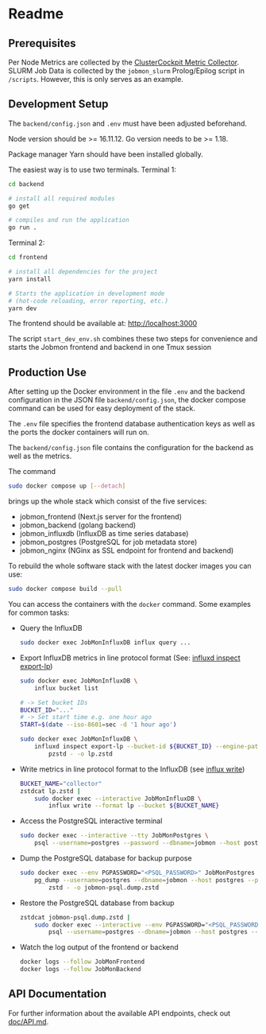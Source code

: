 # Readme

## Prerequisites

Per Node Metrics are collected by the [ClusterCockpit Metric Collector](https://github.com/ClusterCockpit/cc-metric-collector/).
SLURM Job Data is collected by the `jobmon_slurm` Prolog/Epilog script in `/scripts`. However, this is only serves as an example.

## Development Setup

The `backend/config.json` and `.env` must have been adjusted beforehand.

Node version should be >= 16.11.12.
Go version needs to be >= 1.18.

Package manager Yarn should have been installed globally.

The easiest way is to use two terminals.
Terminal 1:

```bash
cd backend

# install all required modules
go get

# compiles and run the application
go run .
```

Terminal 2:

```bash
cd frontend

# install all dependencies for the project
yarn install

# Starts the application in development mode
# (hot-code reloading, error reporting, etc.)
yarn dev
```

The frontend should be available at: <http://localhost:3000>

The script `start_dev_env.sh` combines these two steps for convenience and starts the Jobmon frontend and backend in one Tmux session

## Production Use

After setting up the Docker environment in the file `.env` and the backend configuration in the JSON file `backend/config.json`, the docker compose command can be used for easy deployment of the stack.

The `.env` file specifies the frontend database authentication keys as well as the ports the docker containers will run on.

The `backend/config.json` file contains the configuration for the backend as well as the metrics.

The command

```bash
sudo docker compose up [--detach]
```

brings up the whole stack which consist of the five services:

* jobmon_frontend (Next.js server for the frontend)
* jobmon_backend (golang backend)
* jobmon_influxdb (InfluxDB as time series database)
* jobmon_postgres (PostgreSQL for job metadata store)
* jobmon_nginx (NGinx as SSL endpoint for frontend and backend)

To rebuild the whole software stack with the latest docker images you can use:

```bash
sudo docker compose build --pull
```

You can access the containers with the `docker` command.
Some examples for common tasks:

* Query the InfluxDB

  ```bash
  sudo docker exec JobMonInfluxDB influx query ...
  ```

* Export InfluxDB metrics in line protocol format
  (See: [influxd inspect export-lp](https://docs.influxdata.com/influxdb/v2.6/reference/cli/influxd/inspect/export-lp/))

  ```bash
  sudo docker exec JobMonInfluxDB \
      influx bucket list

  # -> Set bucket IDs
  BUCKET_ID="..."
  # -> Set start time e.g. one hour ago
  START=$(date --iso-8601=sec -d '1 hour ago')

  sudo docker exec JobMonInfluxDB \
      influxd inspect export-lp --bucket-id ${BUCKET_ID} --engine-path /var/lib/influxdb2/engine/ --output-path - --start "${START}" |
          pzstd - -o lp.zstd
  ```

* Write metrics in line protocol format to the InfluxDB
  (see [influx write]( https://docs.influxdata.com/influxdb/v2.6/reference/cli/influx/write/))

  ```bash
  BUCKET_NAME="collector"
  zstdcat lp.zstd |
      sudo docker exec --interactive JobMonInfluxDB \
          influx write --format lp --bucket ${BUCKET_NAME}
  ```

* Access the PostgreSQL interactive terminal

  ```bash
  sudo docker exec --interactive --tty JobMonPostgres \
      psql --username=postgres --password --dbname=jobmon --host postgres --port 5432
  ```

* Dump the PostgreSQL database for backup purpose

  ```bash
  sudo docker exec --env PGPASSWORD="<PSQL_PASSWORD>" JobMonPostgres \
      pg_dump --username=postgres --dbname=jobmon --host postgres --port 5432 | \
          zstd - -o jobmon-psql.dump.zstd
  ```

* Restore the PostgreSQL database from backup

  ```bash
  zstdcat jobmon-psql.dump.zstd |
      sudo docker exec --interactive --env PGPASSWORD="<PSQL_PASSWORD>" JobMonPostgres \
          psql --username=postgres --dbname=jobmon --host postgres --port 5432
  ```

* Watch the log output of the frontend or backend

  ```bash
  docker logs --follow JobMonFrontend
  docker logs --follow JobMonBackend
  ```

## API Documentation

For further information about the available API endpoints, check out [doc/API.md](doc/API.md).
